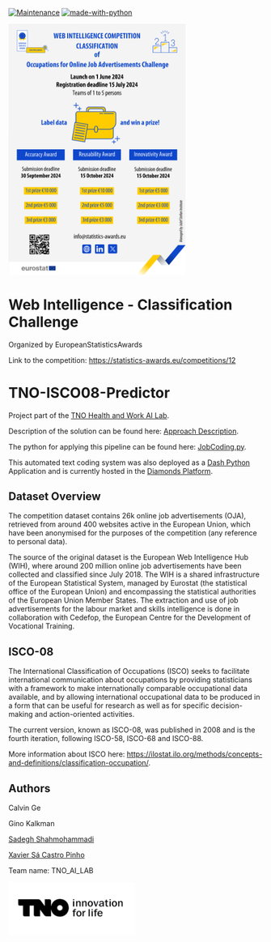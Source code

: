 [![Maintenance](https://img.shields.io/badge/Maintained%3F-yes-green.svg)](https://GitHub.com/Naereen/StrapDown.js/graphs/commit-activity)  [![made-with-python](https://img.shields.io/badge/Made%20with-Python-1f425f.svg)](https://www.python.org/)

<img src="images/01_post_web_intelligence_classification.png" alt="Your image title" width="350"/>

# Web Intelligence - Classification Challenge
Organized by EuropeanStatisticsAwards

Link to the competition: https://statistics-awards.eu/competitions/12

# TNO-ISCO08-Predictor

Project part of the [TNO Health and Work AI Lab](https://www.tno.nl/en/healthy/digital-health/health-work-ai-lab/).

Description of the solution can be found here: [Approach Description](classification_approach_description.pdf).

The python for applying this pipeline can be found here: [JobCoding.py](code/JobCoding.py). 

This automated text coding system was also deployed as a [Dash Python](https://dash.plotly.com/) Application and is currently hosted in the [Diamonds Platform](https://diamonds.tno.nl/).

## Dataset Overview

The competition dataset contains 26k online job advertisements (OJA), retrieved from around 400 websites active in the European Union, which have been anonymised for the purposes of the competition (any reference to personal data).

The source of the original dataset is the European Web Intelligence Hub (WIH), where around 200 million online job advertisements have been collected and classified since July 2018. The WIH is a shared infrastructure of the European Statistical System, managed by Eurostat (the statistical office of the European Union) and encompassing the statistical authorities of the European Union Member States. The extraction and use of job advertisements for the labour market and skills intelligence is done in collaboration with Cedefop, the European Centre for the Development of Vocational Training.

## ISCO-08

The International Classification of Occupations (ISCO) seeks to facilitate international communication about occupations by providing statisticians with a framework to make internationally comparable occupational data available, and by allowing international occupational data to be produced in a form that can be useful for research as well as for specific decision-making and action-oriented activities.

The current version, known as ISCO-08, was published in 2008 and is the fourth iteration, following ISCO-58, ISCO-68 and ISCO-88. 

More information about ISCO here: https://ilostat.ilo.org/methods/concepts-and-definitions/classification-occupation/.


##  Authors

Calvin Ge

Gino Kalkman

[Sadegh Shahmohammadi](https://github.com/SadeghNick)

[Xavier Sá Castro Pinho](https://github.com/xavierpinho23/)

Team name: TNO_AI_LAB

<img src="images/TNO.png" alt="Your image title" width="250"/>
